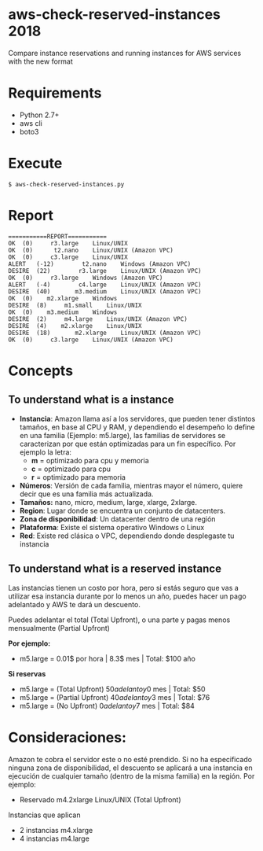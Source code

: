 # aws-check-reserved-instances 2018
Compare instance reservations and running instances for AWS services with the new format

# Requirements

- Python 2.7+
- aws cli
- boto3

# Execute
    $ aws-check-reserved-instances.py
 
# Report
    ===========REPORT===========
    OK	(0)	    r3.large	Linux/UNIX  
    OK	(0)	     t2.nano	Linux/UNIX (Amazon VPC)
    OK	(0)	    c3.large	Linux/UNIX  
    ALERT	(-12)	     t2.nano	Windows (Amazon VPC)
    DESIRE	(22)	    r3.large	Linux/UNIX (Amazon VPC)
    OK	(0)	    r3.large	Windows (Amazon VPC)
    ALERT	(-4)	    c4.large	Linux/UNIX (Amazon VPC)
    DESIRE	(40)	   m3.medium	Linux/UNIX (Amazon VPC)
    OK	(0)	   m2.xlarge	Windows     
    DESIRE	(8)	    m1.small	Linux/UNIX  
    OK	(0)	   m3.medium	Windows     
    DESIRE	(2)	    m4.large	Linux/UNIX (Amazon VPC)
    DESIRE	(4)	   m2.xlarge	Linux/UNIX  
    DESIRE	(18)	   m2.xlarge	Linux/UNIX (Amazon VPC)
    OK	(0)	    c3.large	Linux/UNIX (Amazon VPC)

# Concepts
## To understand what is a instance

- **Instancia**: Amazon llama así a los servidores, que pueden tener distintos tamaños, en base al CPU y RAM, y dependiendo el desempeño lo define en una familia (Ejemplo: m5.large), las familias de servidores se caracterizan por que están optimizadas para un fin específico.
    Por ejemplo la letra:
    - **m** = optimizado para cpu y memoria 
    - **c** = optimizado para cpu
    - **r** = optimizado para memoria
- **Números**: Versión de cada familia, mientras mayor el número, quiere decir que es una familia más actualizada.
- **Tamaños:** nano, micro, medium, large, xlarge, 2xlarge. 
- **Region**: Lugar donde se encuentra un conjunto de datacenters.
- **Zona de disponibilidad**: Un datacenter dentro de una región
- **Plataforma**: Existe el sistema operativo Windows o Linux
- **Red**: Existe red clásica o VPC, dependiendo donde desplegaste tu instancia

## To understand what is a reserved instance
Las instancias tienen un costo por hora, pero si estás seguro que vas a utilizar esa instancia durante por lo menos un año, puedes hacer un pago adelantado y AWS te dará un descuento.

Puedes adelantar el total (Total Upfront), o una parte y pagas menos mensualmente (Partial Upfront)

**Por ejemplo:**
- m5.large = 0.01$ por hora | 8.3$ mes | Total: $100 año

**Si reservas**
- m5.large = (Total Upfront)    $50 adelanto y 0$ mes | Total: $50
- m5.large = (Partial Upfront)  $40 adelanto y 3$ mes | Total: $76
- m5.large = (No Upfront)       $0 adelanto y 7$ mes  | Total: $84

# Consideraciones:
Amazon te cobra el servidor este o no esté prendido.
Si no ha especificado ninguna zona de disponibilidad, el descuento se aplicará a una instancia en ejecución de cualquier tamaño (dentro de la misma familia) en la región. Por ejemplo:

- Reservado m4.2xlarge Linux/UNIX (Total Upfront) 

Instancias que aplican
- 2 instancias m4.xlarge 
- 4 instancias m4.large











